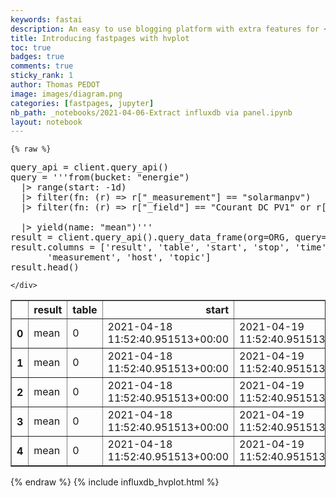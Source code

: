 ```yaml
---
keywords: fastai
description: An easy to use blogging platform with extra features for <a href="https://jupyter.org/">Jupyter Notebooks</a>.
title: Introducing fastpages with hvplot
toc: true 
badges: true
comments: true
sticky_rank: 1
author: Thomas PEDOT
image: images/diagram.png
categories: [fastpages, jupyter]
nb_path: _notebooks/2021-04-06-Extract influxdb via panel.ipynb
layout: notebook
---
```


<!--
#################################################
### THIS FILE WAS AUTOGENERATED! DO NOT EDIT! ###
#################################################
# file to edit: _notebooks/2021-04-06-Extract influxdb via panel.ipynb
-->

<div class="container" id="notebook-container">
        
    {% raw %}
    
<div class="cell border-box-sizing code_cell rendered">
<div class="input">

<div class="inner_cell">
    <div class="input_area">
<div class=" highlight hl-ipython3"><pre><span></span><span class="n">query_api</span> <span class="o">=</span> <span class="n">client</span><span class="o">.</span><span class="n">query_api</span><span class="p">()</span>
<span class="n">query</span> <span class="o">=</span> <span class="s1">&#39;&#39;&#39;from(bucket: &quot;energie&quot;)</span>
<span class="s1">  |&gt; range(start: -1d)</span>
<span class="s1">  |&gt; filter(fn: (r) =&gt; r[&quot;_measurement&quot;] == &quot;solarmanpv&quot;)</span>
<span class="s1">  |&gt; filter(fn: (r) =&gt; r[&quot;_field&quot;] == &quot;Courant DC PV1&quot; or r[&quot;_field&quot;] == &quot;Courant DC PV2&quot;)</span>
<span class="s1">  </span>
<span class="s1">  |&gt; yield(name: &quot;mean&quot;)&#39;&#39;&#39;</span>
<span class="n">result</span> <span class="o">=</span> <span class="n">client</span><span class="o">.</span><span class="n">query_api</span><span class="p">()</span><span class="o">.</span><span class="n">query_data_frame</span><span class="p">(</span><span class="n">org</span><span class="o">=</span><span class="n">ORG</span><span class="p">,</span> <span class="n">query</span><span class="o">=</span><span class="n">query</span><span class="p">)</span>
<span class="n">result</span><span class="o">.</span><span class="n">columns</span> <span class="o">=</span> <span class="p">[</span><span class="s1">&#39;result&#39;</span><span class="p">,</span> <span class="s1">&#39;table&#39;</span><span class="p">,</span> <span class="s1">&#39;start&#39;</span><span class="p">,</span> <span class="s1">&#39;stop&#39;</span><span class="p">,</span> <span class="s1">&#39;time&#39;</span><span class="p">,</span> <span class="s1">&#39;value&#39;</span><span class="p">,</span> <span class="s1">&#39;field&#39;</span><span class="p">,</span>
       <span class="s1">&#39;measurement&#39;</span><span class="p">,</span> <span class="s1">&#39;host&#39;</span><span class="p">,</span> <span class="s1">&#39;topic&#39;</span><span class="p">]</span>
<span class="n">result</span><span class="o">.</span><span class="n">head</span><span class="p">()</span>
</pre></div>

    </div>
</div>
</div>

<div class="output_wrapper">
<div class="output">

<div class="output_area">


<div class="output_html rendered_html output_subarea output_execute_result">
<div>
<style scoped>
    .dataframe tbody tr th:only-of-type {
        vertical-align: middle;
    }

    .dataframe tbody tr th {
        vertical-align: top;
    }

    .dataframe thead th {
        text-align: right;
    }
</style>
<table border="1" class="dataframe">
  <thead>
    <tr style="text-align: right;">
      <th></th>
      <th>result</th>
      <th>table</th>
      <th>start</th>
      <th>stop</th>
      <th>time</th>
      <th>value</th>
      <th>field</th>
      <th>measurement</th>
      <th>host</th>
      <th>topic</th>
    </tr>
  </thead>
  <tbody>
    <tr>
      <th>0</th>
      <td>mean</td>
      <td>0</td>
      <td>2021-04-18 11:52:40.951513+00:00</td>
      <td>2021-04-19 11:52:40.951513+00:00</td>
      <td>2021-04-18 11:52:52.548802+00:00</td>
      <td>6.55</td>
      <td>Courant DC PV1</td>
      <td>solarmanpv</td>
      <td>telegraf1</td>
      <td>SolarmanPV/realTimeDataImp</td>
    </tr>
    <tr>
      <th>1</th>
      <td>mean</td>
      <td>0</td>
      <td>2021-04-18 11:52:40.951513+00:00</td>
      <td>2021-04-19 11:52:40.951513+00:00</td>
      <td>2021-04-18 11:53:11.810644+00:00</td>
      <td>6.55</td>
      <td>Courant DC PV1</td>
      <td>solarmanpv</td>
      <td>telegraf1</td>
      <td>SolarmanPV/realTimeDataImp</td>
    </tr>
    <tr>
      <th>2</th>
      <td>mean</td>
      <td>0</td>
      <td>2021-04-18 11:52:40.951513+00:00</td>
      <td>2021-04-19 11:52:40.951513+00:00</td>
      <td>2021-04-18 11:53:32.162518+00:00</td>
      <td>6.55</td>
      <td>Courant DC PV1</td>
      <td>solarmanpv</td>
      <td>telegraf1</td>
      <td>SolarmanPV/realTimeDataImp</td>
    </tr>
    <tr>
      <th>3</th>
      <td>mean</td>
      <td>0</td>
      <td>2021-04-18 11:52:40.951513+00:00</td>
      <td>2021-04-19 11:52:40.951513+00:00</td>
      <td>2021-04-18 11:53:50.681999+00:00</td>
      <td>6.55</td>
      <td>Courant DC PV1</td>
      <td>solarmanpv</td>
      <td>telegraf1</td>
      <td>SolarmanPV/realTimeDataImp</td>
    </tr>
    <tr>
      <th>4</th>
      <td>mean</td>
      <td>0</td>
      <td>2021-04-18 11:52:40.951513+00:00</td>
      <td>2021-04-19 11:52:40.951513+00:00</td>
      <td>2021-04-18 11:54:10.911786+00:00</td>
      <td>6.55</td>
      <td>Courant DC PV1</td>
      <td>solarmanpv</td>
      <td>telegraf1</td>
      <td>SolarmanPV/realTimeDataImp</td>
    </tr>
  </tbody>
</table>
</div>
</div>

</div>

</div>
</div>

</div>
    {% endraw %}
{% include influxdb_hvplot.html %}
<div class="cell border-box-sizing text_cell rendered"><div class="inner_cell">
<div class="text_cell_render border-box-sizing rendered_html">

</div>
</div>
</div>
</div>
 

